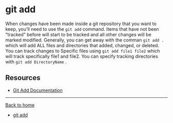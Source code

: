 # git add
When changes have been made inside a git repository that you want to keep, you'll need to use the `git add` command.
Items that have not been "tracked" before will start to be tracked and all other changes will be marked modified.
Generally, you can get away with the comman `git add .` which will add ALL files and directories that added, changed, or deleted.
You can track changes to Specific files using `git add file1 file2` which will track specifically file1 and file2.
You can specify tracking directories with `git add DirectoryName` .
## Resources
- [Git Add Documentation](https://git-scm.com/docs/git-add)
---
[Back to home](../READ.md)
- [git add](./Commands/Add.md)